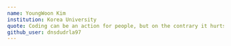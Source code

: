 ```yaml
---
name: YoungWoon Kim
institution: Korea University
quote: Coding can be an action for people, but on the contrary it hurts people. Go act right.
github_user: dnsdudrla97
---
```

